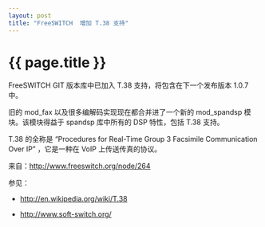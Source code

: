 ```yaml
---
layout: post
title: "FreeSWITCH  增加 T.38 支持"
---
```


# {{ page.title }}

FreeSWITCH GIT 版本库中已加入 T.38 支持，将包含在下一个发布版本 1.0.7 中。

旧的 mod_fax 以及很多编解码实现现在都合并进了一个新的 mod_spandsp 模块。该模块得益于 spandsp 库中所有的 DSP 特性，包括 T.38 支持。

T.38 的全称是 “Procedures for Real-Time Group 3 Facsimile Communication Over IP” ，它是一种在 VoIP 上传送传真的协议。


来自：<http://www.freeswitch.org/node/264>

参见：

* <http://en.wikipedia.org/wiki/T.38>

* <http://www.soft-switch.org/>
